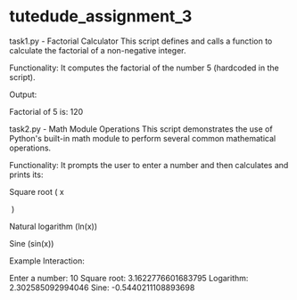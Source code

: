 # tutedude_assignment_3
task1.py - Factorial Calculator
This script defines and calls a function to calculate the factorial of a non-negative integer.

Functionality: It computes the factorial of the number 5 (hardcoded in the script).

Output:

Factorial of 5 is: 120

task2.py - Math Module Operations
This script demonstrates the use of Python's built-in math module to perform several common mathematical operations.

Functionality: It prompts the user to enter a number and then calculates and prints its:

Square root ( 
x

​
 )

Natural logarithm (ln(x))

Sine (sin(x))

Example Interaction:

Enter a number: 10
Square root:  3.1622776601683795
Logarithm:  2.302585092994046
Sine:  -0.5440211108893698
